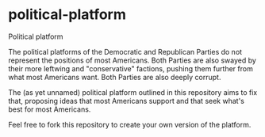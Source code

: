 # political-platform
Political platform

The political platforms of the Democratic and Republican Parties do not represent the positions of most Americans. Both Parties are also swayed by their more leftwing and "conservative" factions, pushing them further from what most Americans want. Both Parties are also deeply corrupt.

The (as yet unnamed) political platform outlined in this repository aims to fix that, proposing ideas that most Americans support and that seek what's best for most Americans.

Feel free to fork this repository to create your own version of the platform.
